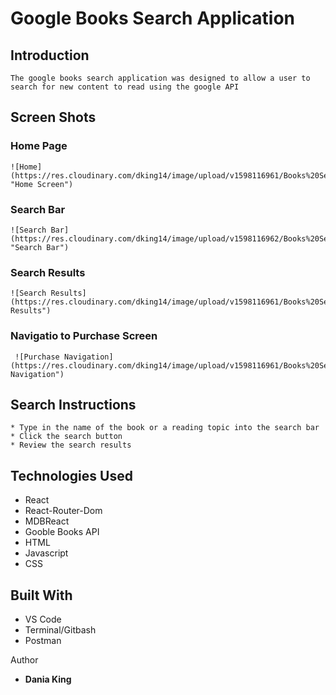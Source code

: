 # Google Books Search Application

## Introduction
    The google books search application was designed to allow a user to 
    search for new content to read using the google API


## Screen Shots

### Home Page
    ![Home](https://res.cloudinary.com/dking14/image/upload/v1598116961/Books%20Search/books_landing_zkb62n.jpg "Home Screen")

### Search Bar
    ![Search Bar](https://res.cloudinary.com/dking14/image/upload/v1598116962/Books%20Search/books_search_zmxfu9.jpg "Search Bar")

### Search Results
    ![Search Results](https://res.cloudinary.com/dking14/image/upload/v1598116961/Books%20Search/books_search_results_k4yxlg.jpg"Search Results")

### Navigatio to Purchase Screen
     ![Purchase Navigation](https://res.cloudinary.com/dking14/image/upload/v1598116961/Books%20Search/books_search_results_k4yxlg.jpg"Purchase Navigation")


## Search Instructions
    * Type in the name of the book or a reading topic into the search bar
    * Click the search button
    * Review the search results

## Technologies Used
* React
* React-Router-Dom
* MDBReact
* Gooble Books API
* HTML
* Javascript
* CSS

## Built With
* VS Code
* Terminal/Gitbash
* Postman

Author
* **Dania King**